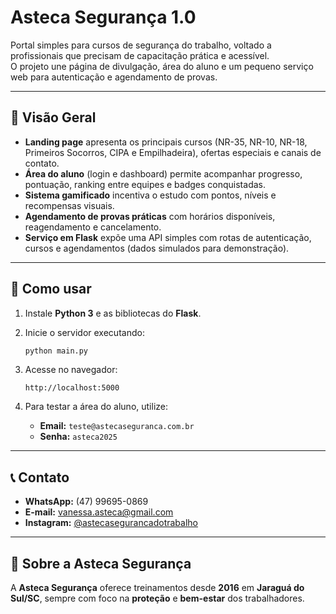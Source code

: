 # Asteca Segurança 1.0

Portal simples para cursos de segurança do trabalho, voltado a profissionais que precisam de capacitação prática e acessível.  
O projeto une página de divulgação, área do aluno e um pequeno serviço web para autenticação e agendamento de provas.

---

## 📖 Visão Geral

- **Landing page** apresenta os principais cursos (NR-35, NR-10, NR-18, Primeiros Socorros, CIPA e Empilhadeira), ofertas especiais e canais de contato.  
- **Área do aluno** (login e dashboard) permite acompanhar progresso, pontuação, ranking entre equipes e badges conquistadas.  
- **Sistema gamificado** incentiva o estudo com pontos, níveis e recompensas visuais.  
- **Agendamento de provas práticas** com horários disponíveis, reagendamento e cancelamento.  
- **Serviço em Flask** expõe uma API simples com rotas de autenticação, cursos e agendamentos (dados simulados para demonstração).  

---

## 🚀 Como usar

1. Instale **Python 3** e as bibliotecas do **Flask**.  
2. Inicie o servidor executando:  

   ```bash
   python main.py
   ```

3. Acesse no navegador:  

   ```
   http://localhost:5000
   ```

4. Para testar a área do aluno, utilize:  
   - **Email:** `teste@astecaseguranca.com.br`  
   - **Senha:** `asteca2025`  

---

## 📞 Contato

- **WhatsApp:** (47) 99695-0869  
- **E-mail:** [vanessa.asteca@gmail.com](mailto:vanessa.asteca@gmail.com)  
- **Instagram:** [@astecasegurancadotrabalho](https://instagram.com/astecasegurancadotrabalho)  

---

## 🏢 Sobre a Asteca Segurança

A **Asteca Segurança** oferece treinamentos desde **2016** em **Jaraguá do Sul/SC**, sempre com foco na **proteção** e **bem-estar** dos trabalhadores.
